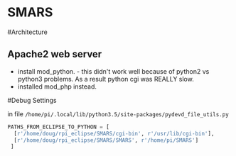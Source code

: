 # SMARS
#Architecture
## Apache2 web server
* install mod_python. - this didn't work well because of python2 vs python3 problems.  As a result python cgi was REALLY slow.
* installed mod_php instead.

#Debug Settings

in file `/home/pi/.local/lib/python3.5/site-packages/pydevd_file_utils.py`

```python
PATHS_FROM_ECLIPSE_TO_PYTHON = [
  [r'/home/doug/rpi_eclipse/SMARS/cgi-bin', r'/usr/lib/cgi-bin'],
  [r'/home/doug/rpi_eclipse/SMARS/SMARS', r'/home/pi/SMARS']
 ]


